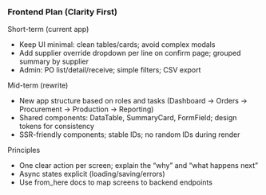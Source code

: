 ### Frontend Plan (Clarity First)

Short-term (current app)
- Keep UI minimal: clean tables/cards; avoid complex modals
- Add supplier override dropdown per line on confirm page; grouped summary by supplier
- Admin: PO list/detail/receive; simple filters; CSV export

Mid-term (rewrite)
- New app structure based on roles and tasks (Dashboard → Orders → Procurement → Production → Reporting)
- Shared components: DataTable, SummaryCard, FormField; design tokens for consistency
- SSR-friendly components; stable IDs; no random IDs during render

Principles
- One clear action per screen; explain the “why” and “what happens next”
- Async states explicit (loading/saving/errors)
- Use from_here docs to map screens to backend endpoints
